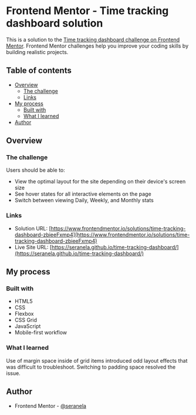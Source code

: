 # Frontend Mentor - Time tracking dashboard solution

This is a solution to the [Time tracking dashboard challenge on Frontend Mentor](https://www.frontendmentor.io/challenges/time-tracking-dashboard-UIQ7167Jw). Frontend Mentor challenges help you improve your coding skills by building realistic projects. 

## Table of contents

- [Overview](#overview)
  - [The challenge](#the-challenge)
  - [Links](#links)
- [My process](#my-process)
  - [Built with](#built-with)
  - [What I learned](#what-i-learned)
- [Author](#author)

## Overview

### The challenge

Users should be able to:

- View the optimal layout for the site depending on their device's screen size
- See hover states for all interactive elements on the page
- Switch between viewing Daily, Weekly, and Monthly stats


### Links

- Solution URL: [https://www.frontendmentor.io/solutions/time-tracking-dashboard-zbieeFxmp4](https://www.frontendmentor.io/solutions/time-tracking-dashboard-zbieeFxmp4)
- Live Site URL: [https://seranela.github.io/time-tracking-dashboard/](https://seranela.github.io/time-tracking-dashboard/)

## My process

### Built with

- HTML5
- CSS
- Flexbox
- CSS Grid
- JavaScript
- Mobile-first workflow

### What I learned

Use of margin space inside of grid items introduced odd layout effects that was difficult to troubleshoot. Switching to padding space resolved the issue.

## Author

- Frontend Mentor - [@seranela](https://www.frontendmentor.io/profile/seranela)